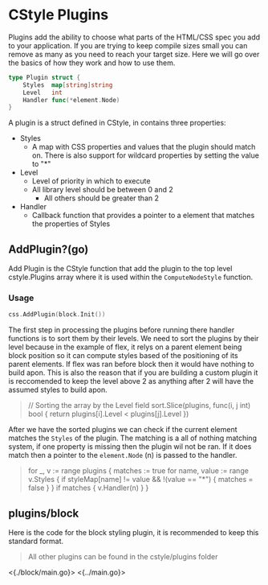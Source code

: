 # CStyle Plugins

Plugins add the ability to choose what parts of the HTML/CSS spec you add to your application. If you are trying to keep compile sizes small you can remove as many as you need to reach your target size. Here we will go over the basics of how they work and how to use them.

```go
type Plugin struct {
	Styles  map[string]string
	Level   int
	Handler func(*element.Node)
}
```

A plugin is a struct defined in CStyle, in contains three properties:

-   Styles
    -   A map with CSS properties and values that the plugin should match on. There is also support for wildcard properties by setting the value to "\*"
-   Level
    -   Level of priority in which to execute
    -   All library level should be between 0 and 2
        -   All others should be greater than 2
-   Handler
    -   Callback function that provides a pointer to a element that matches the properties of Styles

## AddPlugin?(go)

Add Plugin is the CStyle function that add the plugin to the top level cstyle.Plugins array where it is used within the `ComputeNodeStyle` function.

### Usage

```go
css.AddPlugin(block.Init())
```

The first step in processing the plugins before running there handler functions is to sort them by their levels. We need to sort the plugins by their level because in the example of flex, it relys on a parent element being block position so it can compute styles based of the positioning of its parent elements. If flex was ran before block then it would have nothing to build apon. This is also the reason that if you are building a custom plugin it is reccomended to keep the level above 2 as anything after 2 will have the assumed styles to build apon.

> // Sorting the array by the Level field
> sort.Slice(plugins, func(i, j int) bool {
> return plugins[i].Level < plugins[j].Level
> })

After we have the sorted plugins we can check if the current element matches the `Styles` of the plugin. The matching is a all of nothing matching system, if one property is missing then the plugin wil not be ran. If it does match then a pointer to the `element.Node` (n) is passed to the handler.

> for \_, v := range plugins {
> matches := true
> for name, value := range v.Styles {
> if styleMap[name] != value && !(value == "\*") {
> matches = false
> }
> }
> if matches {
> v.Handler(n)
> }
> }

## plugins/block

Here is the code for the block styling plugin, it is recommended to keep this standard format.

> All other plugins can be found in the cstyle/plugins folder

<{./block/main.go}>
<{../main.go}>
